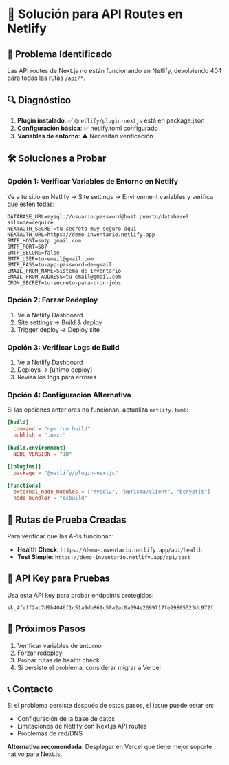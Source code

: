# 🔧 Solución para API Routes en Netlify

## 🚨 Problema Identificado

Las API routes de Next.js no están funcionando en Netlify, devolviendo 404 para todas las rutas `/api/*`.

## 🔍 Diagnóstico

1. **Plugin instalado**: ✅ `@netlify/plugin-nextjs` está en package.json
2. **Configuración básica**: ✅ netlify.toml configurado
3. **Variables de entorno**: ⚠️ Necesitan verificación

## 🛠️ Soluciones a Probar

### **Opción 1: Verificar Variables de Entorno en Netlify**

Ve a tu sitio en Netlify → Site settings → Environment variables y verifica que estén todas:

```
DATABASE_URL=mysql://usuario:password@host:puerto/database?sslmode=require
NEXTAUTH_SECRET=tu-secreto-muy-seguro-aqui
NEXTAUTH_URL=https://demo-inventario.netlify.app
SMTP_HOST=smtp.gmail.com
SMTP_PORT=587
SMTP_SECURE=false
SMTP_USER=tu-email@gmail.com
SMTP_PASS=tu-app-password-de-gmail
EMAIL_FROM_NAME=Sistema de Inventario
EMAIL_FROM_ADDRESS=tu-email@gmail.com
CRON_SECRET=tu-secreto-para-cron-jobs
```

### **Opción 2: Forzar Redeploy**

1. Ve a Netlify Dashboard
2. Site settings → Build & deploy
3. Trigger deploy → Deploy site

### **Opción 3: Verificar Logs de Build**

1. Ve a Netlify Dashboard
2. Deploys → [último deploy]
3. Revisa los logs para errores

### **Opción 4: Configuración Alternativa**

Si las opciones anteriores no funcionan, actualiza `netlify.toml`:

```toml
[build]
  command = "npm run build"
  publish = ".next"

[build.environment]
  NODE_VERSION = "18"

[[plugins]]
  package = "@netlify/plugin-nextjs"

[functions]
  external_node_modules = ["mysql2", "@prisma/client", "bcryptjs"]
  node_bundler = "esbuild"
```

## 🧪 Rutas de Prueba Creadas

Para verificar que las APIs funcionan:

- **Health Check**: `https://demo-inventario.netlify.app/api/health`
- **Test Simple**: `https://demo-inventario.netlify.app/api/test`

## 📝 API Key para Pruebas

Usa esta API key para probar endpoints protegidos:
```
sk_4feff2ac7d9b4046f1c51a9db861c50a2ac0a394e2699717fe29805523dc972f
```

## 🔄 Próximos Pasos

1. Verificar variables de entorno
2. Forzar redeploy
3. Probar rutas de health check
4. Si persiste el problema, considerar migrar a Vercel

## 📞 Contacto

Si el problema persiste después de estos pasos, el issue puede estar en:
- Configuración de la base de datos
- Limitaciones de Netlify con Next.js API routes
- Problemas de red/DNS

**Alternativa recomendada**: Desplegar en Vercel que tiene mejor soporte nativo para Next.js.

